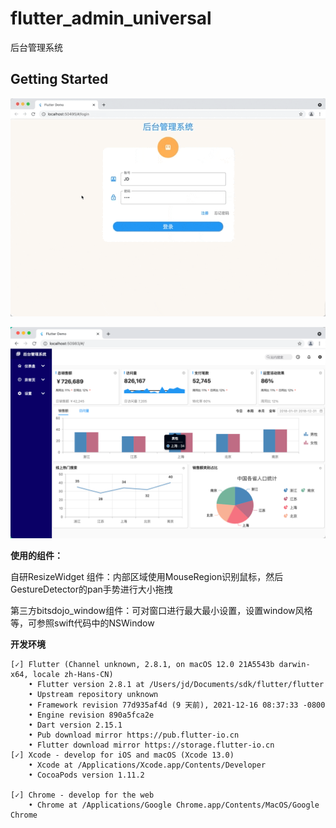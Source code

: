 # flutter_admin_universal

后台管理系统

## Getting Started

![demo png](1.gif "demo")



![demo png](1_1.png "demo")



**使用的组件：**

自研ResizeWidget 组件：内部区域使用MouseRegion识别鼠标，然后GestureDetector的pan手势进行大小拖拽

第三方bitsdojo_window组件：可对窗口进行最大最小设置，设置window风格等，可参照swift代码中的NSWindow



**开发环境**

```
[✓] Flutter (Channel unknown, 2.8.1, on macOS 12.0 21A5543b darwin-x64, locale zh-Hans-CN)
    • Flutter version 2.8.1 at /Users/jd/Documents/sdk/flutter/flutter
    • Upstream repository unknown
    • Framework revision 77d935af4d (9 天前), 2021-12-16 08:37:33 -0800
    • Engine revision 890a5fca2e
    • Dart version 2.15.1
    • Pub download mirror https://pub.flutter-io.cn
    • Flutter download mirror https://storage.flutter-io.cn
[✓] Xcode - develop for iOS and macOS (Xcode 13.0)
    • Xcode at /Applications/Xcode.app/Contents/Developer
    • CocoaPods version 1.11.2

[✓] Chrome - develop for the web
    • Chrome at /Applications/Google Chrome.app/Contents/MacOS/Google Chrome
```

